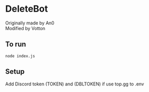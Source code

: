 # DeleteBot

Originally made by An0 <br>
Modified by Votton

## To run
```node index.js```

## Setup
Add Discord token (TOKEN) and (DBLTOKEN) if use top.gg to .env
